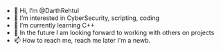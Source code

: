 - 👋 Hi, I’m @DarthRehtul
- 👀 I’m interested in CyberSecurity, scripting, coding
- 🌱 I’m currently learning C++
- 💞️ In the future I am looking forward to working with others on projects
- 📫 How to reach me, reach me later I'm a newb.

<!---
DarthRehtul/DarthRehtul is a ✨ special ✨ repository because its `README.md` (this file) appears on your GitHub profile.
You can click the Preview link to take a look at your changes.
--->
